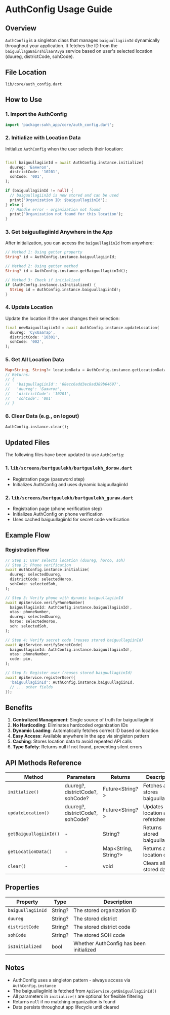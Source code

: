 # AuthConfig Usage Guide

## Overview
`AuthConfig` is a singleton class that manages `baiguullagiinId` dynamically throughout your application. It fetches the ID from the `baiguullagaBairshilaarAvya` service based on user's selected location (duureg, districtCode, sohCode).

## File Location
```
lib/core/auth_config.dart
```

## How to Use

### 1. Import the AuthConfig
```dart
import 'package:sukh_app/core/auth_config.dart';
```

### 2. Initialize with Location Data
Initialize `AuthConfig` when the user selects their location:

```dart

final baiguullagiinId = await AuthConfig.instance.initialize(
  duureg: 'Баянгол',
  districtCode: '10201',
  sohCode: '001',
);

if (baiguullagiinId != null) {
  // baiguullagiinId is now stored and can be used
  print('Organization ID: $baiguullagiinId');
} else {
  // Handle error - organization not found
  print('Organization not found for this location');
}
```

### 3. Get baiguullagiinId Anywhere in the App
After initialization, you can access the `baiguullagiinId` from anywhere:

```dart
// Method 1: Using getter property
String? id = AuthConfig.instance.baiguullagiinId;

// Method 2: Using getter method
String? id = AuthConfig.instance.getBaiguullagiinId();

// Method 3: Check if initialized
if (AuthConfig.instance.isInitialized) {
  String id = AuthConfig.instance.baiguullagiinId!;
}
```

### 4. Update Location
Update the location if the user changes their selection:

```dart
final newBaiguullagiinId = await AuthConfig.instance.updateLocation(
  duureg: 'Сүхбаатар',
  districtCode: '10301',
  sohCode: '002',
);
```

### 5. Get All Location Data
```dart
Map<String, String?> locationData = AuthConfig.instance.getLocationData();
// Returns:
// {
//   'baiguullagiinId': '68ecc6add3ec8ad389b64697',
//   'duureg': 'Баянгол',
//   'districtCode': '10201',
//   'sohCode': '001'
// }
```

### 6. Clear Data (e.g., on logout)
```dart
AuthConfig.instance.clear();
```

## Updated Files

The following files have been updated to use `AuthConfig`:

### 1. `lib/screens/burtguulekh/burtguulekh_dorow.dart`
- Registration page (password step)
- Initializes AuthConfig and uses dynamic baiguullagiinId

### 2. `lib/screens/burtguulekh/burtguulekh_guraw.dart`
- Registration page (phone verification step)
- Initializes AuthConfig on phone verification
- Uses cached baiguullagiinId for secret code verification

## Example Flow

### Registration Flow
```dart
// Step 1: User selects location (duureg, horoo, soh)
// Step 2: Phone verification
await AuthConfig.instance.initialize(
  duureg: selectedDuureg,
  districtCode: selectedHoroo,
  sohCode: selectedSoh,
);

// Step 3: Verify phone with dynamic baiguullagiinId
await ApiService.verifyPhoneNumber(
  baiguullagiinId: AuthConfig.instance.baiguullagiinId!,
  utas: phoneNumber,
  duureg: selectedDuureg,
  horoo: selectedHoroo,
  soh: selectedSoh,
);

// Step 4: Verify secret code (reuses stored baiguullagiinId)
await ApiService.verifySecretCode(
  baiguullagiinId: AuthConfig.instance.baiguullagiinId!,
  utas: phoneNumber,
  code: pin,
);

// Step 5: Register user (reuses stored baiguullagiinId)
await ApiService.registerUser({
  'baiguullagiinId': AuthConfig.instance.baiguullagiinId,
  // ... other fields
});
```

## Benefits

1. **Centralized Management**: Single source of truth for baiguullagiinId
2. **No Hardcoding**: Eliminates hardcoded organization IDs
3. **Dynamic Loading**: Automatically fetches correct ID based on location
4. **Easy Access**: Available anywhere in the app via singleton pattern
5. **Caching**: Stores location data to avoid repeated API calls
6. **Type Safety**: Returns null if not found, preventing silent errors

## API Methods Reference

| Method | Parameters | Returns | Description |
|--------|------------|---------|-------------|
| `initialize()` | duureg?, districtCode?, sohCode? | Future<String?> | Fetches and stores baiguullagiinId |
| `updateLocation()` | duureg?, districtCode?, sohCode? | Future<String?> | Updates location and refetches ID |
| `getBaiguullagiinId()` | - | String? | Returns stored baiguullagiinId |
| `getLocationData()` | - | Map<String, String?> | Returns all location data |
| `clear()` | - | void | Clears all stored data |

## Properties

| Property | Type | Description |
|----------|------|-------------|
| `baiguullagiinId` | String? | The stored organization ID |
| `duureg` | String? | The stored district |
| `districtCode` | String? | The stored district code |
| `sohCode` | String? | The stored SOH code |
| `isInitialized` | bool | Whether AuthConfig has been initialized |

## Notes

- AuthConfig uses a singleton pattern - always access via `AuthConfig.instance`
- The baiguullagiinId is fetched from `ApiService.getBaiguullagiinId()`
- All parameters in `initialize()` are optional for flexible filtering
- Returns `null` if no matching organization is found
- Data persists throughout app lifecycle until cleared
